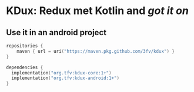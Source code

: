 # KDux: Redux met Kotlin and _got it on_

## Use it in an android project

```kotlin
repositories {
    maven { url = uri("https://maven.pkg.github.com/3fv/kdux") }
}

dependencies {
  implementation("org.tfv:kdux-core:1+")
  implementation("org.tfv:kdux-android:1+")
}
```